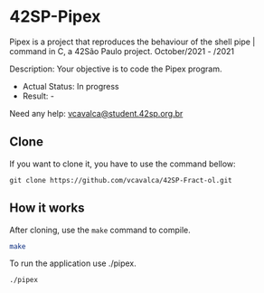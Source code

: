 # 42SP-Pipex
Pipex is a project that reproduces the behaviour of the shell pipe | command in C, a 42São Paulo project. October/2021 - /2021

Description: Your objective is to code the Pipex program.

- Actual Status: In progress
- Result: -

Need any help: vcavalca@student.42sp.org.br

## Clone

If you want to clone it, you have to use the command bellow:

``` git clone https://github.com/vcavalca/42SP-Fract-ol.git ```

## How it works

After cloning, use the `make` command to compile.

``` bash
make
```

To run the application use ./pipex.

``` bash
./pipex
```
